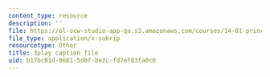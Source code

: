 ```yaml
---
content_type: resource
description: ''
file: https://ol-ocw-studio-app-qa.s3.amazonaws.com/courses/14-01-principles-of-microeconomics-fall-2018/b17bc01d06815d0fbe2cfd7ef83fa0c0_1UtJGRojmIg.vtt
file_type: application/x-subrip
resourcetype: Other
title: 3play caption file
uid: b17bc01d-0681-5d0f-be2c-fd7ef83fa0c0
---
```

